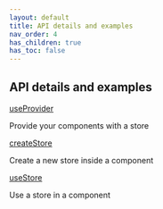 ```yaml
---
layout: default
title: API details and examples
nav_order: 4
has_children: true
has_toc: false
---
```


## API details and examples

[useProvider](useProvider)

Provide your components with a store

[createStore](createStore)

Create a new store inside a component

[useStore](useStore)

Use a store in a component
